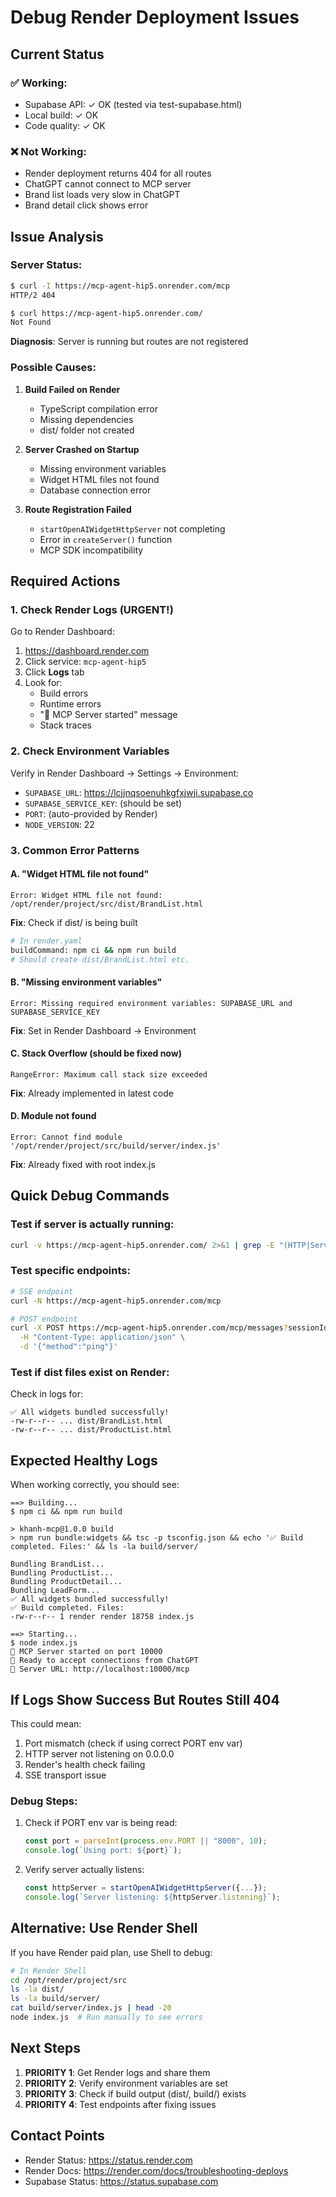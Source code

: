 # Debug Render Deployment Issues

## Current Status

### ✅ Working:
- Supabase API: ✓ OK (tested via test-supabase.html)
- Local build: ✓ OK
- Code quality: ✓ OK

### ❌ Not Working:
- Render deployment returns 404 for all routes
- ChatGPT cannot connect to MCP server
- Brand list loads very slow in ChatGPT
- Brand detail click shows error

## Issue Analysis

### Server Status:
```bash
$ curl -I https://mcp-agent-hip5.onrender.com/mcp
HTTP/2 404

$ curl https://mcp-agent-hip5.onrender.com/
Not Found
```

**Diagnosis**: Server is running but routes are not registered

### Possible Causes:

1. **Build Failed on Render**
   - TypeScript compilation error
   - Missing dependencies
   - dist/ folder not created

2. **Server Crashed on Startup**
   - Missing environment variables
   - Widget HTML files not found
   - Database connection error

3. **Route Registration Failed**
   - `startOpenAIWidgetHttpServer` not completing
   - Error in `createServer()` function
   - MCP SDK incompatibility

## Required Actions

### 1. Check Render Logs (URGENT!)

Go to Render Dashboard:
1. https://dashboard.render.com
2. Click service: `mcp-agent-hip5`
3. Click **Logs** tab
4. Look for:
   - Build errors
   - Runtime errors
   - "🚀 MCP Server started" message
   - Stack traces

### 2. Check Environment Variables

Verify in Render Dashboard → Settings → Environment:
- `SUPABASE_URL`: https://lcjjnqsoenuhkgfxjwji.supabase.co
- `SUPABASE_SERVICE_KEY`: (should be set)
- `PORT`: (auto-provided by Render)
- `NODE_VERSION`: 22

### 3. Common Error Patterns

#### A. "Widget HTML file not found"
```
Error: Widget HTML file not found: /opt/render/project/src/dist/BrandList.html
```

**Fix**: Check if dist/ is being built
```bash
# In render.yaml
buildCommand: npm ci && npm run build
# Should create dist/BrandList.html etc.
```

#### B. "Missing environment variables"
```
Error: Missing required environment variables: SUPABASE_URL and SUPABASE_SERVICE_KEY
```

**Fix**: Set in Render Dashboard → Environment

#### C. Stack Overflow (should be fixed now)
```
RangeError: Maximum call stack size exceeded
```

**Fix**: Already implemented in latest code

#### D. Module not found
```
Error: Cannot find module '/opt/render/project/src/build/server/index.js'
```

**Fix**: Already fixed with root index.js

## Quick Debug Commands

### Test if server is actually running:
```bash
curl -v https://mcp-agent-hip5.onrender.com/ 2>&1 | grep -E "(HTTP|Server)"
```

### Test specific endpoints:
```bash
# SSE endpoint
curl -N https://mcp-agent-hip5.onrender.com/mcp

# POST endpoint
curl -X POST https://mcp-agent-hip5.onrender.com/mcp/messages?sessionId=test \
  -H "Content-Type: application/json" \
  -d '{"method":"ping"}'
```

### Test if dist files exist on Render:
Check in logs for:
```
✅ All widgets bundled successfully!
-rw-r--r-- ... dist/BrandList.html
-rw-r--r-- ... dist/ProductList.html
```

## Expected Healthy Logs

When working correctly, you should see:
```
==> Building...
$ npm ci && npm run build

> khanh-mcp@1.0.0 build
> npm run bundle:widgets && tsc -p tsconfig.json && echo '✅ Build completed. Files:' && ls -la build/server/

Bundling BrandList...
Bundling ProductList...
Bundling ProductDetail...
Bundling LeadForm...
✅ All widgets bundled successfully!
✅ Build completed. Files:
-rw-r--r-- 1 render render 18758 index.js

==> Starting...
$ node index.js
🚀 MCP Server started on port 10000
📡 Ready to accept connections from ChatGPT
🔗 Server URL: http://localhost:10000/mcp
```

## If Logs Show Success But Routes Still 404

This could mean:
1. Port mismatch (check if using correct PORT env var)
2. HTTP server not listening on 0.0.0.0
3. Render's health check failing
4. SSE transport issue

### Debug Steps:
1. Check if PORT env var is being read:
   ```javascript
   const port = parseInt(process.env.PORT || "8000", 10);
   console.log(`Using port: ${port}`);
   ```

2. Verify server actually listens:
   ```javascript
   const httpServer = startOpenAIWidgetHttpServer({...});
   console.log(`Server listening: ${httpServer.listening}`);
   ```

## Alternative: Use Render Shell

If you have Render paid plan, use Shell to debug:
```bash
# In Render Shell
cd /opt/render/project/src
ls -la dist/
ls -la build/server/
cat build/server/index.js | head -20
node index.js  # Run manually to see errors
```

## Next Steps

1. **PRIORITY 1**: Get Render logs and share them
2. **PRIORITY 2**: Verify environment variables are set
3. **PRIORITY 3**: Check if build output (dist/, build/) exists
4. **PRIORITY 4**: Test endpoints after fixing issues

## Contact Points

- Render Status: https://status.render.com
- Render Docs: https://render.com/docs/troubleshooting-deploys
- Supabase Status: https://status.supabase.com
